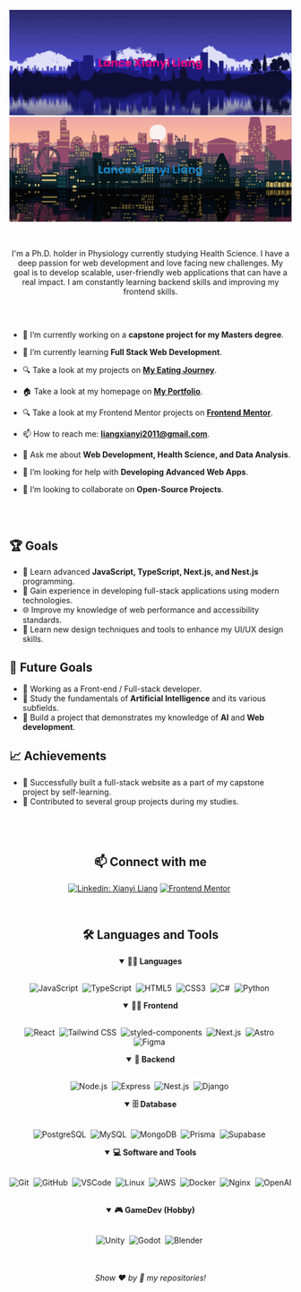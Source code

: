 <!-- Banner 20232A -->
![Banner-dark-mode](https://raw.githubusercontent.com/LanceLiang2011/LanceLiang2011/main/images/banner-dark.png#gh-dark-mode-only)
![Banner-light-mode](https://raw.githubusercontent.com/LanceLiang2011/LanceLiang2011/main/images/banner-light.png#gh-light-mode-only)

<br>


<p align="center">
I'm a Ph.D. holder in Physiology currently studying Health Science. I have a deep passion for web development and love facing new challenges. My goal is to develop scalable, user-friendly web applications that can have a real impact. I am constantly learning backend skills and improving my frontend skills.
</p>

##

<br>





- 🔭 I’m currently working on a **capstone project for my Masters degree**.

- 🌱 I’m currently learning **Full Stack Web Development**.

- 🔍 Take a look at my projects on [**My Eating Journey**](https://www.myeatingjourney.com/).

- 🏠 Take a look at my homepage on [**My Portfolio**](https://lance-portfolio.vercel.app/).

- 🔍 Take a look at my Frontend Mentor projects on [**Frontend Mentor**](https://www.frontendmentor.io/profile/LanceLiang2011).

- 📫 How to reach me: **liangxianyi2011@gmail.com**.

- 💬 Ask me about **Web Development, Health Science, and Data Analysis**.

- 🤝 I’m looking for help with **Developing Advanced Web Apps**.

- 👯 I’m looking to collaborate on **Open-Source Projects**.


<br>
<br>

## 🏆 Goals

- 📖 Learn advanced **JavaScript, TypeScript, Next.js, and Nest.js** programming.
- 🚀 Gain experience in developing full-stack applications using modern technologies.
- 🌐 Improve my knowledge of web performance and accessibility standards.
- 🎨 Learn new design techniques and tools to enhance my UI/UX design skills.

## 🎯 Future Goals

- 🌟 Working as a Front-end / Full-stack developer.
- 🧠 Study the fundamentals of **Artificial Intelligence** and its various subfields.
- 🤖 Build a project that demonstrates my knowledge of **AI** and **Web development**.

## 📈 Achievements

- 🎉 Successfully built a full-stack website as a part of my capstone project by self-learning.
- 🤝 Contributed to several group projects during my studies.


#

<br>

<h2 align="center">📫 Connect with me</h2>

<div align = "center">
    
[![Linkedin: Xianyi Liang](https://img.shields.io/badge/-linkedin-blue?style=for-the-badge&logo=Linkedin&logoColor=white&link=https://www.linkedin.com/in/xianyi-liang-a52672160/)](https://www.linkedin.com/in/xianyi-liang-a52672160/)
[![Frontend Mentor](https://img.shields.io/badge/-Frontend%20Mentor-5F3DC4?style=for-the-badge&logo=FrontendMentor&logoColor=white&link=https://www.frontendmentor.io/profile/YourUsername)](https://www.frontendmentor.io/profile/LanceLiang2011)&nbsp;

  
</div>

<br>



<div align = "center">

<h2 align="center">🛠️ Languages and Tools</h2>

<details open>
<summary><b>🏄‍♂️ Languages</b></summary>
<br>

![JavaScript](https://img.shields.io/badge/-JavaScript-F7DF1E?style=for-the-badge&logo=javascript&logoColor=black)&nbsp;
![TypeScript](https://img.shields.io/badge/-TypeScript-3178C6?style=for-the-badge&logo=TypeScript&logoColor=white)&nbsp;
![HTML5](https://img.shields.io/badge/-HTML5-E34F26?style=for-the-badge&logo=html5&logoColor=white)&nbsp;
![CSS3](https://img.shields.io/badge/-CSS3-1572B6?style=for-the-badge&logo=css3)&nbsp;
![C#](https://img.shields.io/badge/-C%23-239120?style=for-the-badge&logo=c-sharp&logoColor=white)&nbsp;
![Python](https://img.shields.io/badge/-Python-3776AB?style=for-the-badge&logo=Python&logoColor=white)&nbsp;
</details>

<details open>
<summary><b>🏄‍♂️ Frontend</b></summary>
<br>
  
![React](https://img.shields.io/badge/-React-61DAFB?style=for-the-badge&logo=react&logoColor=black)&nbsp;
![Tailwind CSS](https://img.shields.io/badge/-Tailwind_CSS-38B2AC?style=for-the-badge&logo=tailwind-css&logoColor=white)&nbsp;
![styled-components](https://img.shields.io/badge/-styled_components-DB7093?style=for-the-badge&logo=styled-components&logoColor=white)&nbsp;
![Next.js](https://img.shields.io/badge/-Next.js-000000?style=for-the-badge&logo=Next.js&logoColor=white)&nbsp;
![Astro](https://img.shields.io/badge/-Astro-000000?style=for-the-badge&logo=Astro&logoColor=white)&nbsp;
![Figma](https://img.shields.io/badge/-Figma-F24E1E?style=for-the-badge&logo=Figma&logoColor=white)&nbsp;
</details>

<details open>
<summary><b>🧰 Backend</b></summary>
<br>

![Node.js](https://img.shields.io/badge/-Node.js-339933?style=for-the-badge&logo=Node.js&logoColor=white)&nbsp;
![Express](https://img.shields.io/badge/-Express-000000?style=for-the-badge&logo=Express&logoColor=white)&nbsp;
![Nest.js](https://img.shields.io/badge/-Nest.js-E0234E?style=for-the-badge&logo=nestjs&logoColor=white)&nbsp;
![Django](https://img.shields.io/badge/-Django-092E20?style=for-the-badge&logo=Django&logoColor=white)&nbsp;
</details>

<details open>
<summary><b>🗄️ Database</b></summary>
<br>

![PostgreSQL](https://img.shields.io/badge/-PostgreSQL-336791?style=for-the-badge&logo=postgresql&logoColor=white)&nbsp;
![MySQL](https://img.shields.io/badge/-MySQL-4479A1?style=for-the-badge&logo=mysql&logoColor=white)&nbsp;
![MongoDB](https://img.shields.io/badge/-MongoDB-47A248?style=for-the-badge&logo=mongodb&logoColor=white)&nbsp;
![Prisma](https://img.shields.io/badge/-Prisma-2D3748?style=for-the-badge&logo=prisma&logoColor=white)&nbsp;
![Supabase](https://img.shields.io/badge/-Supabase-181717?style=for-the-badge&logo=supabase&logoColor=white)&nbsp;
</details>

<details open>
<summary><b>💻 Software and Tools</b></summary>
<br>

![Git](https://img.shields.io/badge/-Git-F05032?style=for-the-badge&logo=git&logoColor=white)&nbsp;
![GitHub](https://img.shields.io/badge/-GitHub-181717?style=for-the-badge&logo=github)&nbsp;
![VSCode](https://img.shields.io/badge/-VSCode-007ACC?style=for-the-badge&logo=visual-studio-code&logoColor=white)&nbsp;
![Linux](https://img.shields.io/badge/-Linux-FCC624?style=for-the-badge&logo=linux&logoColor=black)&nbsp;
![AWS](https://img.shields.io/badge/-AWS-232F3E?style=for-the-badge&logo=amazon-aws&logoColor=white)&nbsp;
![Docker](https://img.shields.io/badge/-Docker-2496ED?style=for-the-badge&logo=docker&logoColor=white)&nbsp;
![Nginx](https://img.shields.io/badge/-Nginx-009639?style=for-the-badge&logo=nginx&logoColor=white)&nbsp;
![OpenAI](https://img.shields.io/badge/-OpenAI-412991?style=for-the-badge&logo=openai&logoColor=white)&nbsp;
</details>

<details open>
<summary><b>🎮 GameDev (Hobby)</b></summary>
<br>
    
![Unity](https://img.shields.io/badge/-Unity-000000?style=for-the-badge&logo=unity&logoColor=white)&nbsp;
![Godot](https://img.shields.io/badge/-Godot-478CBF?style=for-the-badge&logo=godot-engine&logoColor=white)&nbsp;
![Blender](https://img.shields.io/badge/-Blender-F5792A?style=for-the-badge&logo=Blender&logoColor=white)&nbsp;
</details>

</div>


<br>

  
  
<h6 align="center">Show ❤️ by 🌟 my repositories!</h6>
